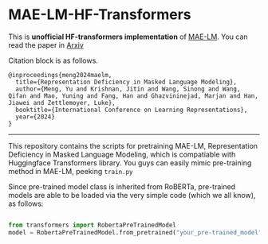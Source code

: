 # MAE-LM-HF-Transformers

This is **unofficial HF-transformers implementation** of [MAE-LM](https://github.com/yumeng5/MAE-LM). You can read the paper in [Arxiv](https://arxiv.org/abs/2302.02060)

Citation block is as follows.
```
@inproceedings{meng2024maelm,
  title={Representation Deficiency in Masked Language Modeling},
  author={Meng, Yu and Krishnan, Jitin and Wang, Sinong and Wang, Qifan and Mao, Yuning and Fang, Han and Ghazvininejad, Marjan and Han, Jiawei and Zettlemoyer, Luke},
  booktitle={International Conference on Learning Representations},
  year={2024}
}
```
--------------------

This repository contains the scripts for pretraining MAE-LM, Representation Deficiency in Masked Language Modeling, which is compatiable with Huggingface Transformers library. You guys can easily mimic pre-training method in MAE-LM, peeking `train.py`

Since pre-trained model class is inherited from RoBERTa, pre-trained models are able to be loaded via the very simple code (which we all know), as follows:

```python

from transformers import RobertaPreTrainedModel
model = RobertaPreTrainedModel.from_pretrained("your_pre-trained_model")

```

